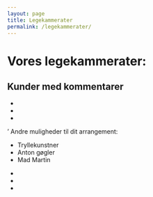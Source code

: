 ```yaml
---
layout: page
title: Legekammerater
permalink: /legekammerater/
---
```




# Vores legekammerater: 
Kunder med kommentarer
-
-
-
-
’
Andre muligheder til dit arrangement: <br/>
* Tryllekunstner
* Anton gøgler
* Mad Martin
- 
-
-

